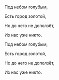 <p>Под небом голубым,
<p>Есть город золотой,
<p>Но до него не доползёт,
<p>Из нас уже никто.</p>
<p>
<p>Под небом голубым,
<p>Есть город золотой,
<p>Но до него не доползёт,
<p>Из нас уже никто.</p>
